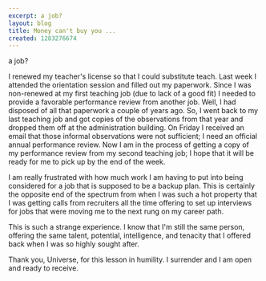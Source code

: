 ```yaml
---
excerpt: a job?
layout: blog
title: Money can't buy you ...
created: 1283276674
---
```

<p>a job?</p>
<p>I renewed my teacher's license so that I could substitute teach. Last week I attended the orientation session and filled out my paperwork. Since I was non-renewed at my first teaching job (due to lack of a good fit) I needed to provide a favorable performance review from another job. Well, I had disposed of all that paperwork a couple of years ago. So, I went back to my last teaching job and got copies of the observations from that year and dropped them off at the administration building. On Friday I received an email that those informal observations were not sufficient; I need an official annual performance review. Now I am in the process of getting a copy of my performance review from my second teaching job; I hope that it will be ready for me to pick up by the end of the week.</p>
<p>I am really frustrated with how much work I am having to put into being considered for a job that is supposed to be a backup plan. This is certainly the opposite end of the spectrum from when I was such a hot property that I was getting calls from recruiters all the time offering to set up interviews for jobs that were moving me to the next rung on my career path.</p>
<p>This is such a strange experience. I know that I'm still the same person, offering the same talent, potential, intelligence, and tenacity that I offered back when I was so highly sought after.</p>
<p>Thank you, Universe, for this lesson in humility. I surrender and I am open and ready to receive.</p>
